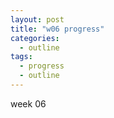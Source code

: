 ```yaml
---
layout: post
title: "w06 progress"
categories:
  - outline
tags:
  - progress
  - outline
---
```


week 06

##
